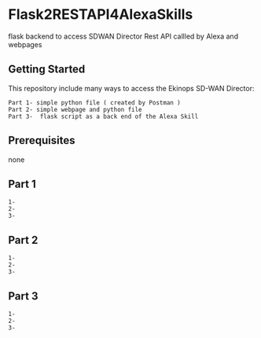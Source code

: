 # Flask2RESTAPI4AlexaSkills
 flask backend to access SDWAN Director Rest API callled by Alexa and webpages

## Getting Started

This repository include many ways to access the Ekinops SD-WAN Director:
 
    Part 1- simple python file ( created by Postman )
    Part 2- simple webpage and python file
    Part 3-  flask script as a back end of the Alexa Skill
 
## Prerequisites
 
  none
 
 
## Part 1
 
    1-
    2-  
    3-

## Part 2
 
    1-
    2-  
    3-

## Part 3
 
    1-
    2-  
    3-

